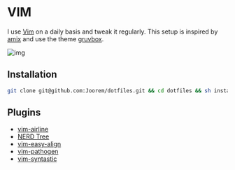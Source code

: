 # VIM
I use [Vim][8] on a daily basis and tweak it regularly. This setup is inspired by [amix][5] and use the theme [gruvbox][4].

![img](https://github.com/Joorem/dotfiles/wiki/img/iterm-vim-gruvbox.png)

## Installation
```sh
git clone git@github.com:Joorem/dotfiles.git && cd dotfiles && sh install.sh
```

## Plugins
* [vim-airline][1]
* [NERD Tree][2]
* [vim-easy-align][3]
* [vim-pathogen][6]
* [vim-syntastic][7]

[1]:https://github.com/vim-airline/vim-airline
[2]:https://github.com/scrooloose/nerdtree
[3]:https://github.com/junegunn/vim-easy-align
[4]:https://github.com/morhetz/gruvbox
[5]:https://github.com/amix/vimrc
[6]:https://github.com/tpope/vim-pathogen
[7]:https://github.com/vim-syntastic/syntastic
[8]:https://vim.sourceforge.io
